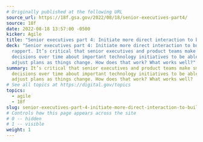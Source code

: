 ```yaml
---
# Originally published at the following URL
source_url: https://18f.gsa.gov/2022/08/18/senior-executives-part4/
source: 18f
date: 2022-08-18 13:57:00 -0500
kicker: Agile
title: "Senior executives part 4: Initiate more direct interaction to build rapport"
deck: "Senior executives part 4: Initiate more direct interaction to build
  rapport. It’s critical that senior executives and product teams make small
  decisions over time about important technology initiatives to be able to
  adjust plans as things change. How does that work? What works well?"
summary: It’s critical that senior executives and product teams make small
  decisions over time about important technology initiatives to be able to
  adjust plans as things change. How does that work? What works well?
# See all topics at https://digital.gov/topics
topics:
  - agile
  - 18f
slug: senior-executives-part-4-initiate-more-direct-interaction-to-build-rapport
# Controls how this page appears across the site
# 0 -- hidden
# 1 -- visible
weight: 1
---
```

